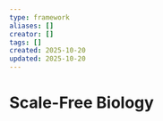 ```yaml
---
type: framework
aliases: []
creator: []
tags: []
created: 2025-10-20
updated: 2025-10-20
---
```


# Scale-Free Biology


